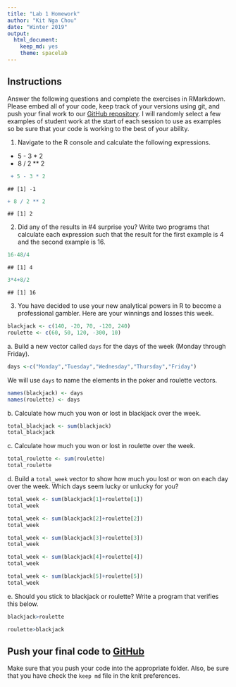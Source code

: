 ```yaml
---
title: "Lab 1 Homework"
author: "Kit Nga Chou"
date: "Winter 2019"
output:
  html_document:
    keep_md: yes
    theme: spacelab
---
```


## Instructions
Answer the following questions and complete the exercises in RMarkdown. Please embed all of your code, keep track of your versions using git, and push your final work to our [GitHub repository](https://github.com/FRS417-DataScienceBiologists). I will randomly select a few examples of student work at the start of each session to use as examples so be sure that your code is working to the best of your ability.

1. Navigate to the R console and calculate the following expressions.  
  + 5 - 3 * 2  
  + 8 / 2 ** 2  

```r
 + 5 - 3 * 2 
```

```
## [1] -1
```

```r
+ 8 / 2 ** 2  
```

```
## [1] 2
```

  
2. Did any of the results in #4 surprise you? Write two programs that calculate each expression such that the result for the first example is 4 and the second example is 16.  

```r
16-48/4
```

```
## [1] 4
```

```r
3*4+8/2
```

```
## [1] 16
```



3. You have decided to use your new analytical powers in R to become a professional gambler. Here are your winnings and losses this week.

```r
blackjack <- c(140, -20, 70, -120, 240)
roulette <- c(60, 50, 120, -300, 10)
```

a. Build a new vector called `days` for the days of the week (Monday through Friday). 

```r
days <-c("Monday","Tuesday","Wednesday","Thursday","Friday")
```

We will use `days` to name the elements in the poker and roulette vectors.

```r
names(blackjack) <- days
names(roulette) <- days
```

b. Calculate how much you won or lost in blackjack over the week.

```r
total_blackjack <- sum(blackjack)
total_blackjack 
```

c. Calculate how much you won or lost in roulette over the week.  

```r
total_roulette <- sum(roulette)
total_roulette
```

d. Build a `total_week` vector to show how much you lost or won on each day over the week. Which days seem lucky or unlucky for you?

```r
total_week <- sum(blackjack[1]+roulette[1])
total_week
```

```r
total_week <- sum(blackjack[2]+roulette[2])
total_week
```

```r
total_week <- sum(blackjack[3]+roulette[3])
total_week
```

```r
total_week <- sum(blackjack[4]+roulette[4])
total_week
```

```r
total_week <- sum(blackjack[5]+roulette[5])
total_week
```

e. Should you stick to blackjack or roulette? Write a program that verifies this below.

```r
blackjack>roulette
```

```r
roulette>blackjack
```

## Push your final code to [GitHub](https://github.com/FRS417-DataScienceBiologists)
Make sure that you push your code into the appropriate folder. Also, be sure that you have check the `keep md` file in the knit preferences.
